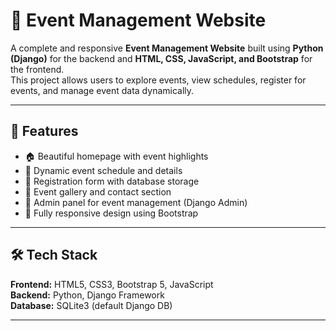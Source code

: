 # 🎉 Event Management Website

A complete and responsive **Event Management Website** built using **Python (Django)** for the backend and **HTML, CSS, JavaScript, and Bootstrap** for the frontend.  
This project allows users to explore events, view schedules, register for events, and manage event data dynamically.

---

## 🚀 Features
- 🏠 Beautiful homepage with event highlights  
- 📅 Dynamic event schedule and details  
- 📝 Registration form with database storage  
- 📸 Event gallery and contact section  
- 🔐 Admin panel for event management (Django Admin)  
- 📱 Fully responsive design using Bootstrap  

---

## 🛠️ Tech Stack
**Frontend:** HTML5, CSS3, Bootstrap 5, JavaScript  
**Backend:** Python, Django Framework  
**Database:** SQLite3 (default Django DB)  

---

